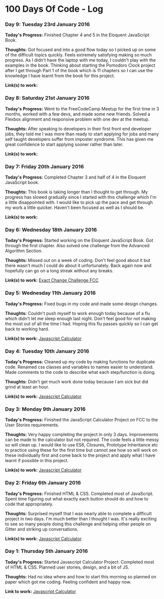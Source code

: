 # 100 Days Of Code - Log

### Day 9: Tuesday 23rd January 2016

**Today's Progress:** Finished Chapter 4 and 5 in the Eloquent JavaScript Book.

**Thoughts:** Got focused and into a good flow today so I picked up on some of the difficult topics quickly. Feels extremely satisfying making so much progress. As I didn't have the laptop with me today, I couldn't play with the examples in the book. Thinking about starting the Pomodoro Clock project after I get through Part 1 of the book which is 11 chapters so I can use the knowledge I have learnt from the book for this project.

**Link(s) to work:** 

### Day 8: Saturday 21st January 2016

**Today's Progress:** Went to the FreeCodeCamp Meetup for the first time in 3 months, worked with a few devs, and made some new friends. Solved a Flexbox alignment and responsive problem with one dev at the meetup.

**Thoughts:** After speaking to developers in their first front end developer jobs, they told me I was more than ready to start applying for jobs and many self taught developers suffer from imposter syndrome. This has given me great confidence to start applying sooner rather than later.

**Link(s) to work:** 

### Day 7: Friday 20th January 2016

**Today's Progress:** Completed Chapter 3 and half of 4 in the Eloquent JavaScript book.

**Thoughts:** This book is taking longer than I thought to get through. My progress has slowed gradually since I started with this challenge which I'm a little disappointed with. I would like to pick up the pace and get through my work a little quicker. Haven't been focused as well as I should be.

**Link(s) to work:** 

### Day 6: Wednesday 18th January 2016

**Today's Progress:** Started working on the Eloquent JavaScript Book. Got through the first chapter. Also solved one challenge from the Advanced Algorithm Section.

**Thoughts:** Missed out on a week of coding. Don't feel good about it but there wasn't much I could do about it unfortunately. Back again now and hopefully can go on a long streak without any breaks.

**Link(s) to work:** [Exact Change Challenge FCC](https://www.freecodecamp.com/challenges/exact-change)

### Day 5: Wednesday 11th January 2016

**Today's Progress:** Fixed bugs in my code and made some design changes.

**Thoughts:** Couldn't push myself to work enough today because of a flu which didn't let me sleep enough last night. Don't feel good for not making the most out of all the time I had. Hoping this flu passes quickly so I can get back to working hard.

**Link(s) to work:** [Javascript Calculator](http://codepen.io/BhavikSheth/full/VPYGvy/)

### Day 4: Tuesday 10th January 2016

**Today's Progress:** Cleaned up my code by making functions for duplicate code. Renamed css classes and variables to names easier to understand. Made comments to the code to describe what each step/function is doing.

**Thoughts:** Didn't get much work done today because I am sick but did grind at least an hour.

**Link(s) to work:** [Javascript Calculator](http://codepen.io/BhavikSheth/full/VPYGvy/)

### Day 3: Monday 9th January 2016

**Today's Progress:** Finished the JavaScript Calculator Project on FCC to the User Stories requirements.

**Thoughts:** Very happy completing the project in only 3 days. Improvements can be made to the calculator but not required. The code feels a little messy so will clean up. I would like to use ES6, Closures, Prototype Inheritance etc to practice using these for the first time but cannot see how so will work on these individually first and come back to the project and apply what I have learnt if possible in this project.

**Link(s) to work:** [Javascript Calculator](http://codepen.io/BhavikSheth/full/VPYGvy/)

### Day 2: Friday 6th January 2016

**Today's Progress:** Finished HTML & CSS. Completed most of JavaScript. Spent time figuring out what exactly each button should do and how to code that appropriately.

**Thoughts:** Surprised myself that I was nearly able to complete a difficult project in two days. I'm much better than I thought I was. It's really exciting to see so many people doing this challenge and helping other people on Gitter and striking up conversations.

**Link(s) to work:** [Javascript Calculator](http://codepen.io/BhavikSheth/full/VPYGvy/)

### Day 1: Thursday 5th January 2016

**Today's Progress:** Started Javascript Calculator Project. Completed most of HTML & CSS. Planned user stories, design, and a bit of JS.

**Thoughts:** Had no idea where and how to start this morning so planned on paper which got me coding. Feeling confident and happy now.

**Link to work:** [Javascript Calculator](http://codepen.io/BhavikSheth/full/VPYGvy/)